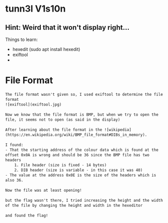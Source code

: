 # tunn3l V1s10n

## Hint: Weird that it won't display right... 

Things to learn:
 
- hexedit (sudo apt install hexedit)
- exiftool 
- 


# File Format

	The file format wasn't given so, I used exiftool to determine the file format
	![exiftool](exiftool.jpg)

	Now we know that the file format is BMP, but when we try to open the file, it seems not to open (as said in the display)

	After learning about the file format in the ![wikipedia](https://en.wikipedia.org/wiki/BMP_file_format#DIBs_in_memory).

	I found:
	- That the starting address of the colour data which is found at the offset 0x0A is wrong and should be 36 since the BMP file has two headers
		1. File header (size is fixed - 14 bytes)
		2. DIB header (size is variable - in this case it was 40)
	- The value at the address 0x0E is the size of the headers which is also 36.

	Now the file was at least opening!

	but the flag wasn't there, I tried increasing the height and the width of the file by changing the height and width in the hexeditor

	and found the flag! 